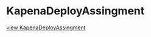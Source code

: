 # KapenaDeployAssingment
[view KapenaDeployAssingment](https://Kapena24.github.io/KapenaDeployAssingment/)